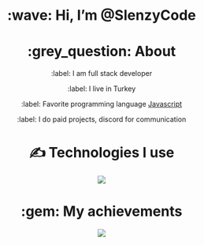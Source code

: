 <div align="center">
<h1> :wave: Hi, I’m @SlenzyCode </h1>
  
<h1> :grey_question: About </h1>
  <p> :label: I am full stack developer </p>
  <p> :label: I live in Turkey </p>
  <p> :label: Favorite programming language <a href="https://tr.wikipedia.org/wiki/JavaScript"> Javascript </a> </p>
  <p> :label: I do paid projects, discord for communication</p>


<h1> ✍ Technologies I use </h1>
<img src="https://skillicons.dev/icons?i=js,ts,cs,react,nodejs,mongodb,html,css,vscode,atom,discord&theme=dark" />

<h1> :gem: My achievements </h1>
<img src="https://github-profile-trophy.vercel.app/?username=Spestez&theme=onedark" />
